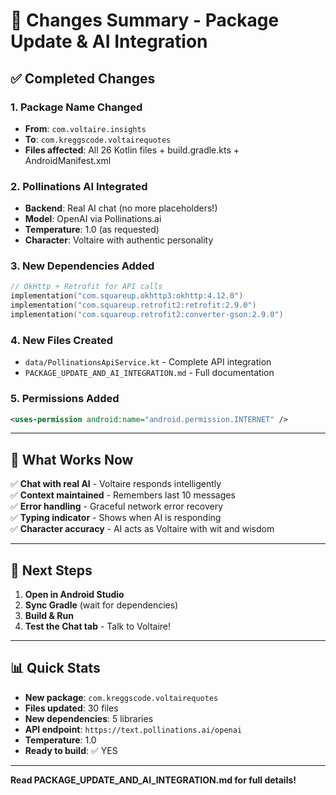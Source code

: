 # 🔄 Changes Summary - Package Update & AI Integration

## ✅ Completed Changes

### 1. Package Name Changed
- **From**: `com.voltaire.insights`
- **To**: `com.kreggscode.voltairequotes`
- **Files affected**: All 26 Kotlin files + build.gradle.kts + AndroidManifest.xml

### 2. Pollinations AI Integrated
- **Backend**: Real AI chat (no more placeholders!)
- **Model**: OpenAI via Pollinations.ai
- **Temperature**: 1.0 (as requested)
- **Character**: Voltaire with authentic personality

### 3. New Dependencies Added
```kotlin
// OkHttp + Retrofit for API calls
implementation("com.squareup.okhttp3:okhttp:4.12.0")
implementation("com.squareup.retrofit2:retrofit:2.9.0")
implementation("com.squareup.retrofit2:converter-gson:2.9.0")
```

### 4. New Files Created
- `data/PollinationsApiService.kt` - Complete API integration
- `PACKAGE_UPDATE_AND_AI_INTEGRATION.md` - Full documentation

### 5. Permissions Added
```xml
<uses-permission android:name="android.permission.INTERNET" />
```

---

## 🎯 What Works Now

✅ **Chat with real AI** - Voltaire responds intelligently  
✅ **Context maintained** - Remembers last 10 messages  
✅ **Error handling** - Graceful network error recovery  
✅ **Typing indicator** - Shows when AI is responding  
✅ **Character accuracy** - AI acts as Voltaire with wit and wisdom  

---

## 🚀 Next Steps

1. **Open in Android Studio**
2. **Sync Gradle** (wait for dependencies)
3. **Build & Run**
4. **Test the Chat tab** - Talk to Voltaire!

---

## 📊 Quick Stats

- **New package**: `com.kreggscode.voltairequotes`
- **Files updated**: 30 files
- **New dependencies**: 5 libraries
- **API endpoint**: `https://text.pollinations.ai/openai`
- **Temperature**: 1.0
- **Ready to build**: ✅ YES

---

**Read PACKAGE_UPDATE_AND_AI_INTEGRATION.md for full details!**
